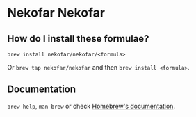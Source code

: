 # Nekofar Nekofar

## How do I install these formulae?
`brew install nekofar/nekofar/<formula>`

Or `brew tap nekofar/nekofar` and then `brew install <formula>`.

## Documentation
`brew help`, `man brew` or check [Homebrew's documentation](https://docs.brew.sh).
